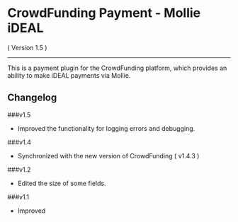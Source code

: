 CrowdFunding Payment - Mollie iDEAL
==========================
( Version 1.5 )
- - -

This is a payment plugin for the CrowdFunding platform, which provides an ability to make iDEAL payments via Mollie.

Changelog
---------

###v1.5
* Improved the functionality for logging errors and debugging. 

###v1.4
* Synchronized with the new version of CrowdFunding ( v1.4.3 )

###v1.2

* Edited the size of some fields.

###v1.1

* Improved